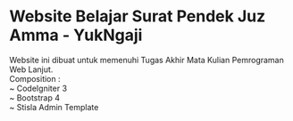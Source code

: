 # Website Belajar Surat Pendek Juz Amma - YukNgaji
Website ini dibuat untuk memenuhi Tugas Akhir Mata Kulian Pemrograman Web Lanjut.<br/>
Composition :<br/>
~ CodeIgniter 3<br/>
~ Bootstrap 4<br/>
~ Stisla Admin Template<br/>
